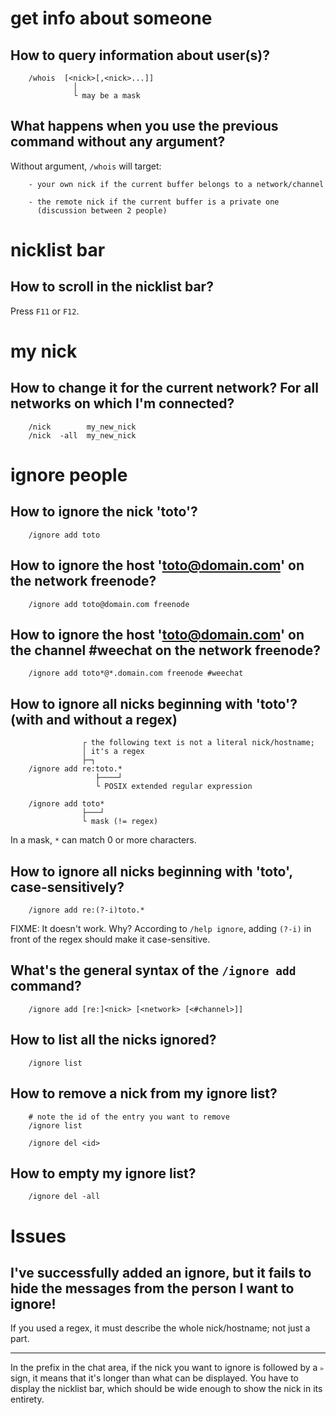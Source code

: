 # get info about someone
## How to query information about user(s)?

        /whois  [<nick>[,<nick>...]]
                  │
                  └ may be a mask

## What happens when you use the previous command without any argument?

Without argument, `/whois` will target:

        - your own nick if the current buffer belongs to a network/channel

        - the remote nick if the current buffer is a private one
          (discussion between 2 people)

##
# nicklist bar
## How to scroll in the nicklist bar?

Press `F11` or `F12`.

##
# my nick
## How to change it for the current network?   For all networks on which I'm connected?

        /nick        my_new_nick
        /nick  -all  my_new_nick

##
# ignore people
## How to ignore the nick 'toto'?

        /ignore add toto

## How to ignore the host 'toto@domain.com' on the network freenode?

        /ignore add toto@domain.com freenode

## How to ignore the host 'toto@domain.com' on the channel #weechat on the network freenode?

        /ignore add toto*@*.domain.com freenode #weechat

## How to ignore all nicks beginning with 'toto'?   (with and without a regex)

                    ┌ the following text is not a literal nick/hostname;
                    │ it's a regex
                    ├─┐
        /ignore add re:toto.*
                       ├────┘
                       └ POSIX extended regular expression

        /ignore add toto*
                    ├───┘
                    └ mask (!= regex)

In a mask, `*` can match 0 or more characters.

## How to ignore all nicks beginning with 'toto', case-sensitively?

        /ignore add re:(?-i)toto.*

FIXME: It doesn't work.
Why?
According to `/help ignore`, adding `(?-i)` in front of the regex should make it
case-sensitive.

## What's the general syntax of the `/ignore add` command?

        /ignore add [re:]<nick> [<network> [<#channel>]]

###
## How to list all the nicks ignored?

        /ignore list

###
## How to remove a nick from my ignore list?

        # note the id of the entry you want to remove
        /ignore list

        /ignore del <id>

## How to empty my ignore list?

        /ignore del -all

##
# Issues
## I've successfully added an ignore, but it fails to hide the messages from the person I want to ignore!

If you used a regex, it must describe the whole nick/hostname; not just a part.

---

In the prefix in the chat area, if the  nick you want to ignore is followed by a
`▹` sign, it means that it's longer than what can be displayed.
You have to  display the nicklist bar,  which should be wide enough  to show the
nick in its entirety.

